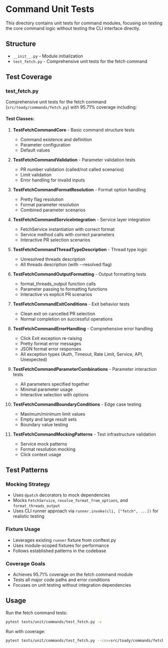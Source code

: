 # Command Unit Tests

This directory contains unit tests for command modules, focusing on testing the core command logic without testing the CLI interface directly.

## Structure

- `__init__.py` - Module initialization
- `test_fetch.py` - Comprehensive unit tests for the fetch command

## Test Coverage

### test_fetch.py

Comprehensive unit tests for the fetch command (`src/toady/commands/fetch.py`) with 95.71% coverage including:

#### Test Classes:

1. **TestFetchCommandCore** - Basic command structure tests
   - Command existence and definition
   - Parameter configuration
   - Default values

2. **TestFetchCommandValidation** - Parameter validation tests
   - PR number validation (called/not called scenarios)
   - Limit validation
   - Error handling for invalid inputs

3. **TestFetchCommandFormatResolution** - Format option handling
   - Pretty flag resolution
   - Format parameter resolution  
   - Combined parameter scenarios

4. **TestFetchCommandServiceIntegration** - Service layer integration
   - FetchService instantiation with correct format
   - Service method calls with correct parameters
   - Interactive PR selection scenarios

5. **TestFetchCommandThreadTypeDescription** - Thread type logic
   - Unresolved threads description
   - All threads description (with --resolved flag)

6. **TestFetchCommandOutputFormatting** - Output formatting tests
   - format_threads_output function calls
   - Parameter passing to formatting functions
   - Interactive vs explicit PR scenarios

7. **TestFetchCommandExitConditions** - Exit behavior tests
   - Clean exit on cancelled PR selection
   - Normal completion on successful operations

8. **TestFetchCommandErrorHandling** - Comprehensive error handling
   - Click Exit exception re-raising
   - Pretty format error messages
   - JSON format error responses
   - All exception types (Auth, Timeout, Rate Limit, Service, API, Unexpected)

9. **TestFetchCommandParameterCombinations** - Parameter interaction tests
   - All parameters specified together
   - Minimal parameter usage
   - Interactive selection with options

10. **TestFetchCommandBoundaryConditions** - Edge case testing
    - Maximum/minimum limit values
    - Empty and large result sets
    - Boundary value testing

11. **TestFetchCommandMockingPatterns** - Test infrastructure validation
    - Service mock patterns
    - Format resolution mocking
    - Click context usage

## Test Patterns

### Mocking Strategy
- Uses `@patch` decorators to mock dependencies
- Mocks `FetchService`, `resolve_format_from_options`, and `format_threads_output`
- Uses CLI runner approach via `runner.invoke(cli, ["fetch", ...])` for realistic testing

### Fixture Usage
- Leverages existing `runner` fixture from conftest.py
- Uses module-scoped fixtures for performance
- Follows established patterns in the codebase

### Coverage Goals
- Achieves 95.71% coverage on the fetch command module
- Tests all major code paths and error conditions
- Focuses on unit testing without integration dependencies

## Usage

Run the fetch command tests:
```bash
pytest tests/unit/commands/test_fetch.py -v
```

Run with coverage:
```bash
pytest tests/unit/commands/test_fetch.py --cov=src/toady/commands/fetch --cov-report=term-missing
```
